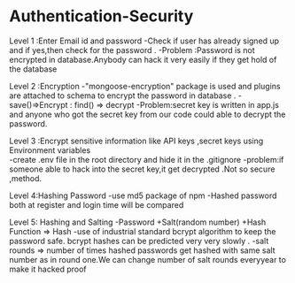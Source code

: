# Authentication-Security

Level 1 :Enter Email id and password 
 -Check if user has already signed up and if yes,then check for the password .
 -Problem :Password is not encrypted in database.Anybody can hack it very easily if they get hold of the database

Level 2 :Encryption 
 -"mongoose-encryption" package is used and plugins are attached to schema to encrypt the password in database .
 -save()=>Encrypt : find() => decrypt
 -Problem:secret key is written in app.js and anyone who got the secret key from our code could able to decrypt the password.

Level 3 :Encrypt sensitive information like API keys ,secret keys using Environment variables  
  -create .env file in the root directory and hide it in the .gitignore
  -problem:if someone able to hack into the secret key,it get decrypted .Not so secure ,method. 

Level 4:Hashing Password 
 -use md5 package of npm 
 -Hashed password both at register and login time will be compared 
 
Level 5: Hashing and Salting
 -Password +Salt(random number) +Hash Function ⇒ Hash 
 -use of industrial standard bcrypt algorithm to keep the password safe. bcrypt hashes can be predicted very very slowly .
 -salt rounds ⇒ number of times hashed passwords get hashed with same salt number as in round one.We can change number of salt rounds everyyear to make it hacked proof
